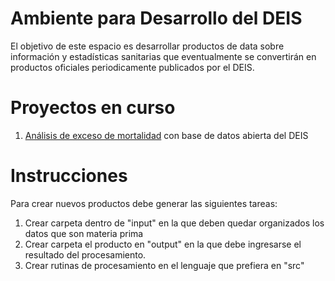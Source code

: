# Ambiente para Desarrollo del DEIS
El objetivo de este espacio es desarrollar productos de data sobre información y estadísticas sanitarias que eventualmente se convertirán en productos oficiales periodicamente publicados por el DEIS.

# Proyectos en curso
1. [Análisis de exceso de mortalidad](output/producto1) con base de datos abierta del DEIS

# Instrucciones
Para crear nuevos productos debe generar las siguientes tareas:
1. Crear carpeta dentro de "input" en la que deben quedar organizados los datos que son materia prima
2. Crear carpeta el producto en "output" en la que debe ingresarse el resultado del procesamiento.
3. Crear rutinas de procesamiento en el lenguaje que prefiera en "src"
